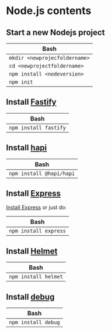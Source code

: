 # Node.js contents

## Start a new Nodejs project

| Bash |
| ---- |
| `mkdir <newprojecfoldername>` |
| `cd <newprojectfoldername>` |
| `npm install <nodeversion>` |
| `npm init` |

## Install [Fastify](https://www.fastify.io/)

| Bash |
| ---- |
| `npm install fastify` |

## Install [hapi](https://hapi.dev/)

| Bash |
| ---- |
| `npm install @hapi/hapi` |

## Install [Express](https://expressjs.com/)

[Install Express](https://expressjs.com/en/starter/installing.html) or just do:

| Bash |
| ---- |
| `npm install express` |

## Install [Helmet](https://helmetjs.github.io/)

| Bash |
| ---- |
| `npm install helmet` |

## Install [debug](https://www.npmjs.com/package/debug)

| Bash |
| ---- |
| `npm install debug` |
